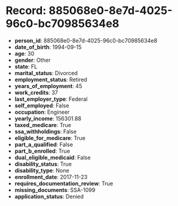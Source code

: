 # Record: 885068e0-8e7d-4025-96c0-bc70985634e8

- **person_id**: 885068e0-8e7d-4025-96c0-bc70985634e8
- **date_of_birth**: 1994-09-15
- **age**: 30
- **gender**: Other
- **state**: FL
- **marital_status**: Divorced
- **employment_status**: Retired
- **years_of_employment**: 45
- **work_credits**: 37
- **last_employer_type**: Federal
- **self_employed**: False
- **occupation**: Engineer
- **yearly_income**: 156301.88
- **taxed_medicare**: True
- **ssa_withholdings**: False
- **eligible_for_medicare**: True
- **part_a_qualified**: False
- **part_b_enrolled**: True
- **dual_eligible_medicaid**: False
- **disability_status**: True
- **disability_type**: None
- **enrollment_date**: 2017-11-23
- **requires_documentation_review**: True
- **missing_documents**: SSA-1099
- **application_status**: Denied